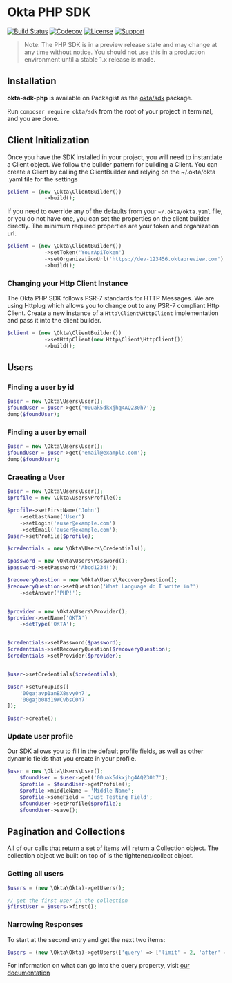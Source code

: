 # Okta PHP SDK 

[![Build Status](https://api.travis-ci.org/okta/okta-sdk-php.svg?branch=master,develop)](https://travis-ci.org/okta/okta-sdk-php) 
[![Codecov](https://img.shields.io/codecov/c/github/okta/okta-sdk-php.svg)](https://codecov.io/github/okta/okta-sdk-php)
[![License](https://poser.pugx.org/okta/sdk/license.svg)](https://packagist.org/packages/okta/sdk)
[![Support](https://img.shields.io/badge/support-Developer%20Forum-blue.svg)](https://devforum.okta.com/)

> Note: The PHP SDK is in a preview release state and may change at any time without notice. You should not use this 
in a production environment until a stable 1.x release is made.

## Installation
**okta-sdk-php** is available on Packagist as the [okta/sdk](http://packagist.org/packages/okta/sdk) package.

Run `composer require okta/sdk` from the root of your project in terminal, and you are done.

## Client Initialization
Once you have the SDK installed in your project, you will need to instantiate a Client object. We follow the builder 
pattern for building a Client. You can create a Client by calling the ClientBuilder and relying on the ~/.okta/okta
.yaml file for the settings 

```php
$client = (new \Okta\ClientBuilder())
            ->build();
```

If you need to override any of the defaults from your `~/.okta/okta.yaml` file, or you do not have one, you can set 
the properties on the client builder directly. The minimum required properties are your token and organization url.

```php
$client = (new \Okta\ClientBuilder())
            ->setToken('YourApiToken')
            ->setOrganizationUrl('https://dev-123456.oktapreview.com')
            ->build();
```

### Changing your Http Client Instance
The Okta PHP SDK follows PSR-7 standards for HTTP Messages. We are using Httplug which allows you to change out to 
any PSR-7 compliant Http Client. Create a new instance of a `Http\Client\HttpClient` 
implementation and pass it into the client builder.

```php
$client = (new \Okta\ClientBuilder())
            ->setHttpClient(new Http\Client\HttpClient())
            ->build();
```

## Users
### Finding a user by id
```php
$user = new \Okta\Users\User();
$foundUser = $user->get('00uak5dkxjhg4AQ230h7');
dump($foundUser);
```

### Finding a user by email
```php
$user = new \Okta\Users\User();
$foundUser = $user->get('email@example.com');
dump($foundUser);
```

### Craeating a User
```php
$user = new \Okta\Users\User();
$profile = new \Okta\Users\Profile();

$profile->setFirstName('John')
    ->setLastName('User')
    ->setLogin('auser@example.com')
    ->setEmail('auser@example.com');
$user->setProfile($profile);

$credentials = new \Okta\Users\Credentials();

$password = new \Okta\Users\Password();
$password->setPassword('Abcd1234!');

$recoveryQuestion = new \Okta\Users\RecoveryQuestion();
$recoveryQuestion->setQuestion('What Language do I write in?')
    ->setAnswer('PHP!');


$provider = new \Okta\Users\Provider();
$provider->setName('OKTA')
    ->setType('OKTA');


$credentials->setPassword($password);
$credentials->setRecoveryQuestion($recoveryQuestion);
$credentials->setProvider($provider);


$user->setCredentials($credentials);

$user->setGroupIds([
    '00gajavp1anBX8svy0h7',
    '00gajb08d19WCvbsC0h7'
]);

$user->create();
```

### Update user profile
Our SDK allows you to fill in the default profile fields, as well as other dynamic fields that you create in your 
profile.

```php
$user = new \Okta\Users\User();
    $foundUser = $user->get('00uak5dkxjhg4AQ230h7');
    $profile = $foundUser->getProfile();
    $profile->middleName = 'Middle Name';
    $profile->someField = 'Just Testing Field';
    $foundUser->setProfile($profile);
    $foundUser->save();
```

## Pagination and Collections
All of our calls that return a set of items will return a Collection object. The collection object we built on top of
 is the tightenco/collect object.
 
### Getting all users
```php
$users = (new \Okta\Okta)->getUsers();

// get the first user in the collection
$firstUser = $users->first();
```

### Narrowing Responses
To start at the second entry and get the next two items:
```php
$users = (new \Okta\Okta)->getUsers(['query' => ['limit' = 2, 'after' = 2]]);
```

For information on what can go into the query property, visit 
[our documentation](https://developer.okta.com/docs/api/resources/users.html#list-users)

